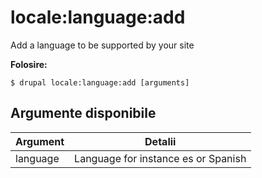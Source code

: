 # locale:language:add
Add a language to be supported by your site

**Folosire:**
```
$ drupal locale:language:add [arguments]
```

## Argumente disponibile
Argument | Detalii
---------|-------------
language | Language for instance es or Spanish
